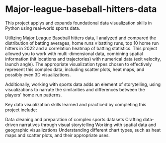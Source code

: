 # Major-league-baseball-hitters-data
This project applys and expands foundational data visualization skills in Python using real-world sports data.

Utilizing Major League Baseball hitters data, I analyzed and compared the distribution of batting averages, home runs v batting runs, top 10 home run hitters in 2022 and a correlation heatmap of batting statistics. This project allowed you to work with multi-dimensional data, combining spatial information (hit locations and trajectories) with numerical data (exit velocity, launch angle). The appropriate visualization types chosen to effectively represent this complex data, including scatter plots, heat maps, and possibly even 3D visualizations.

Additionally, working with sports data adds an element of storytelling, using visualizations to narrate the similarities and differences between the players' home run patterns.

Key data visualization skills learned and practiced by completing this project include:

Data cleaning and preparation of complex sports datasets
Crafting data-driven narratives through visual storytelling
Working with spatial data and geographic visualizations
Understanding different chart types, such as heat maps and scatter plots, and their appropriate uses.

